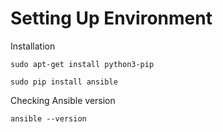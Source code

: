 #  Setting Up Environment

Installation

```
sudo apt-get install python3-pip

sudo pip install ansible
```


Checking Ansible version

`ansible --version`